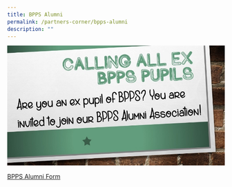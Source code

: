 ```yaml
---
title: BPPS Alumni
permalink: /partners-corner/bpps-alumni
description: ""
---
```

![](/images/alumni_3_small.jpg)

[BPPS Alumni Form ](/files/BPPS%20Alumni%20Form%20updated%20Feb%202019%20(1).pdf)